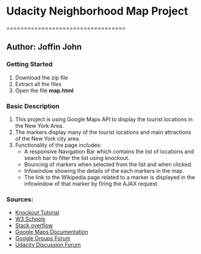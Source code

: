 # Udacity Neighborhood Map Project
==================================
## Author: Joffin John

### Getting Started
1. Download the zip file
2. Extract all the files
3. Open the file **map.html**

### Basic Description
1. This project is using Google Maps API to display the tourist locations in the New York Area.
2. The markers display many of the tourist locations and main attractions of the New York city area.
3. Functionality of the page includes:
	- A responsive Navigation Bar which contains the list of locations and search bar to filter the list using knockout. 
	- Bouncing of markers when selected from the list and when clicked.
	- Infowindow showing the details of the each markers in the map.
	- The link to the Wikipedia page related to a marker is displayed in the infowindow of that marker by firing the AJAX request.

### Sources:
* [Knockout Tutorial](http://knockoutjs.com/documentation/introduction.html)
* [W3 Schools](http://www.w3schools.com/)
* [Stack overflow](http://stackoverflow.com/)
* [Google Maps Documentation](https://developers.google.com/maps/documentation)
* [Google Groups Forum](https://groups.google.com/forum)
* [Udacity Discussion Forum](https://discussions.udacity.com/c/nd001-neighborhood-map-project/neighborhood-map-project)

